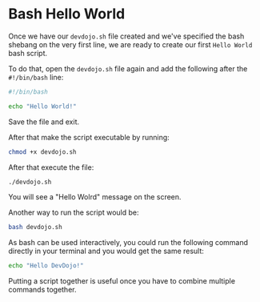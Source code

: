 # Bash Hello World

Once we have our `devdojo.sh` file created and we've specified the bash shebang on the very first line, we are ready to create our first `Hello World` bash script.

To do that, open the `devdojo.sh` file again and add the following after the `#!/bin/bash` line:

```bash
#!/bin/bash

echo "Hello World!"
```

Save the file and exit.

After that make the script executable by running:

```bash
chmod +x devdojo.sh
```

After that execute the file:

```bash
./devdojo.sh
```

You will see a "Hello Wolrd" message on the screen.

Another way to run the script would be:

```bash
bash devdojo.sh
```

As bash can be used interactively, you could run the following command directly in your terminal and you would get the same result:

```bash
echo "Hello DevDojo!"
```

Putting a script together is useful once you have to combine multiple commands together.
